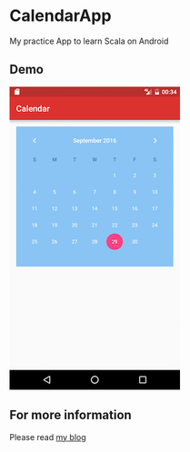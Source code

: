 # CalendarApp
My practice App to learn Scala on Android

## Demo
![screenshot](https://github.com/b0npu/CalendarApp/blob/graphicimages/calendarapp.gif)

## For more information
Please read [my blog](http://b0npu.hatenablog.com/entry/2016/10/09/072311)
